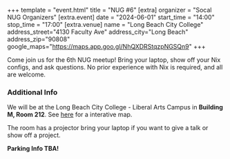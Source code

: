 +++
template = "event.html"
title = "NUG #6"
[extra]
organizer = "Socal NUG Organizers"
[extra.event]
date = "2024-06-01"
start_time = "14:00"
stop_time = "17:00"
[extra.venue]
name = "Long Beach City College"
address_street="4130 Faculty Ave"
address_city="Long Beach"
address_zip="90808"
google_maps="https://maps.app.goo.gl/NhQXDRStqzpNGSQn9"
+++

Come join us for the 6th NUG meetup!
Bring your laptop, show off your Nix configs, and ask questions.
No prior experience with Nix is required, and all are welcome.

### Additional Info

We will be at the Long Beach City College - Liberal Arts Campus in **Building M, Room 212**.
See [here](https://map.concept3d.com/?id=1218#!ce/31184?ct/65524,65523,65522,31186,66005,66006,66007,66008,66009,66010,66011?s/?mc/33.83376885875248,-118.13663332465279?z/20.07488250432149?lvl/2) for a interative map.

The room has a projector bring your laptop if you want to give a talk or show off a project.

**Parking Info TBA!**

